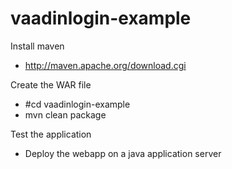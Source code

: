 vaadinlogin-example
===================

Install maven 

- http://maven.apache.org/download.cgi


Create the WAR file

- #cd vaadinlogin-example
- mvn clean package

Test the application

- Deploy the webapp on a java application server
